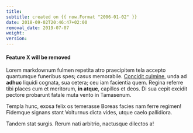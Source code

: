 ```yaml
---
title:
subtitle: created on {{ now.Format "2006-01-02" }}
date: 2018-09-02T20:46:47+02:00
removal_date: 2019-07-07
weight:
version:
---
```


#### Feature X will be removed

Lorem markdownum fulmen repetita atro praecipitem tela accepto quantumque
funeribus spes; casus memorabile. [Concidit culmine](http://ora-tyria.net/),
unda ad **adhuc** liquidi cognata, sua cetera; ceu iam facientia quem. Regina
referre tibi places cum et meritorum, **in atque**, capillos et deos. Di sua
cepit excidit pectore probarunt fatale muta vento in Tamasenum.

Templa hunc, exosa felix os temerasse Boreas facies nam ferre regimen! Fidemque
signans stant Volturnus dicta vides, utque caelo pallidiora.

Tandem stat surgis. Rerum nati arbitrio, nactusque dilectos a!
